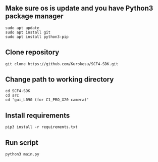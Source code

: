 ## Make sure os is update and you have Python3 package manager

```
sudo apt update
sudo apt install git
sudo apt install python3-pip
```


## Clone repository

```git clone https://github.com/Kurokesu/SCF4-SDK.git```

## Change path to working directory

```
cd SCF4-SDK
cd src
cd 'gui_L090 (for C1_PRO_X20 camera)'
```

## Install requirements

```pip3 install -r requirements.txt```


## Run script

```python3 main.py```

